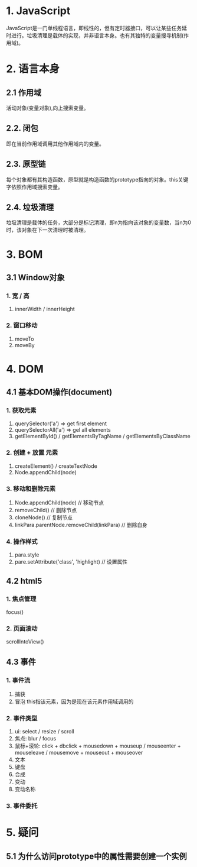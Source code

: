 # 1. JavaScript
JavaScript是一门单线程语言，即线性的，但有定时器接口，可以让某些任务延时进行。垃圾清理是载体的实现，并非语言本身。也有其独特的变量搜寻机制(作用域)。

# 2. 语言本身
## 2.1 作用域
活动对象(变量对象),向上搜索变量。
## 2.2. 闭包
即在当前作用域调用其他作用域内的变量。
## 2.3. 原型链
每个对象都有其构造函数，原型就是构造函数的prototype指向的对象。this关键字依照作用域搜索变量。
## 2.4. 垃圾清理
垃圾清理是载体的任务，大部分是标记清理，即n为指向该对象的变量数，当n为0时，该对象在下一次清理时被清理。

# 3. BOM
## 3.1 Window对象
### 1. 宽 / 高
1. innerWidth / innerHeight
### 2. 窗口移动
1. moveTo
2. moveBy

# 4. DOM
## 4.1 基本DOM操作(document)
### 1. 获取元素
1. querySelector('a') => get first element 
2. querySelectorAll('a') => gel all elements
3. getElementById() / getElementsByTagName / getElementsByClassName
### 2. 创建 + 放置 元素
1. createElement() / createTextNode
2. Node.appendChild(node)
### 3. 移动和删除元素
1. Node.appendChild(node) // 移动节点
2. removeChild() // 删除节点
3. cloneNode() // 复制节点
4. linkPara.parentNode.removeChild(linkPara) // 删除自身
### 4. 操作样式
1. para.style
2. pare.setAttribute('class', 'highlight) // 设置属性

## 4.2 html5
### 1. 焦点管理
focus()
### 2. 页面滚动
scrollIntoView()

## 4.3 事件
### 1. 事件流
1. 捕获
2. 冒泡
this指该元素，因为是现在该元素作用域调用的
### 2. 事件类型
1. ui: select / resize / scroll
2. 焦点: blur / focus
3. 鼠标+滚轮: click + dbclick + mousedown + mouseup / mouseenter + mouseleave / mousemove + mouseout + mouseover
4. 文本
5. 键盘
6. 合成
7. 变动
8. 变动名称
### 3. 事件委托

# 5. 疑问
## 5.1 为什么访问prototype中的属性需要创建一个实例